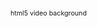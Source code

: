 
<script language="javascript" type="text/javascript" src="http://manage.htmlfreecodes.com/site/config.js"></script>
<body>
<SCRIPT LANGUAGE="JavaScript">
<!-- Begin
var no = 50;
var speed = 1;
var ns4up = (document.layers) ? 1 : 0;
var ie4up = (document.all) ? 1 : 0;
var s, x, y, sn, cs;
var a, r, cx, cy;
var i, doc_width = 800, doc_height = 600;
if (ns4up) {
doc_width = self.innerWidth;
doc_height = self.innerHeight;
}
else
if (ie4up) {
doc_width = document.body.clientWidth;
doc_height = document.body.clientHeight;
}
x = new Array();
y = new Array();
r = new Array();
cx = new Array();
cy = new Array();
s = 8;
for (i = 0; i < no; ++ i) {
initRain();
if (ns4up) {
if (i == 0) {
document.write("<layer name=\"dot"+ i +"\" left=\"1\" ");
document.write("top=\"1\" visibility=\"show\"><font color=\"blue\">");
document.write(",</font></layer>");
}
else {
document.write("<layer name=\"dot"+ i +"\" left=\"1\" ");
document.write("top=\"1\" visibility=\"show\"><font color=\"blue\">");
document.write(",</font></layer>");
   }
}
else
if (ie4up) {
if (i == 0) {
document.write("<div id=\"dot"+ i +"\" style=\"POSITION: ");
document.write("absolute; Z-INDEX: "+ i +"; VISIBILITY: ");
document.write("visible; TOP: 15px; LEFT: 15px;\"><font color=\"blue\">");
document.write(",</font></div>");
}
else {
document.write("<div id=\"dot"+ i +"\" style=\"POSITION: ");
document.write("absolute; Z-INDEX: "+ i +"; VISIBILITY: ");
document.write("visible; TOP: 15px; LEFT: 15px;\"><font color=\"blue\">");
document.write(",</font></div>");
      }
   }
}
function initRain() {
a = 6;
r[i] = 1;
sn = Math.sin(a);
cs = Math.cos(a);
cx[i] = Math.random() * doc_width + 1;
cy[i] = Math.random() * doc_height + 1;
x[i] = r[i] * sn + cx[i];
y[i] = cy[i];
}
function makeRain() {
r[i] = 1;
cx[i] = Math.random() * doc_width + 1;
cy[i] = 1;
x[i] = r[i] * sn + cx[i];
y[i] = r[i] * cs + cy[i];
}
function updateRain() {
r[i] += s;
x[i] = r[i] * sn + cx[i];
y[i] = r[i] * cs + cy[i];
}
function raindropNS() {
for (i = 0; i < no; ++ i) {
updateRain();
if ((x[i] <= 1) || (x[i] >= (doc_width - 20)) || (y[i] >= (doc_height - 20))) {
makeRain();
doc_width = self.innerWidth;
doc_height = self.innerHeight;
}
document.layers["dot"+i].top = y[i];
document.layers["dot"+i].left = x[i];
}
setTimeout("raindropNS()", speed);
}
function raindropIE() {
for (i = 0; i < no; ++ i) {
updateRain();
if ((x[i] <= 1) || (x[i] >= (doc_width - 20)) || (y[i] >= (doc_height - 20))) {
makeRain();
doc_width = document.body.clientWidth;
doc_height = document.body.clientHeight;
}
document.all["dot"+i].style.pixelTop = y[i];
document.all["dot"+i].style.pixelLeft = x[i];
}
setTimeout("raindropIE()", speed);
}
if (ns4up) {
raindropNS();
}
else
if (ie4up) {
raindropIE();
}
//  End -->
</script>
<a target="_blank" href="http://allfreecodes.com/html5-media-background-engine" style="font-size: 8pt; text-decoration: none">html5 video background</a>
